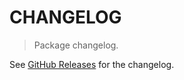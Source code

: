 # CHANGELOG

> Package changelog.

See [GitHub Releases](https://github.com/stdlib-js/streams-node-transform/releases) for the changelog.